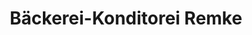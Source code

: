 ---
title: "Bäckerei-Konditorei Remke"
url: /bramsche/baeckerei-konditorei-remke/
shop: Bäckerei
---